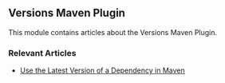 ## Versions Maven Plugin

This module contains articles about the Versions Maven Plugin.

### Relevant Articles

- [Use the Latest Version of a Dependency in Maven](https://www.surya.com/maven-dependency-latest-version)
